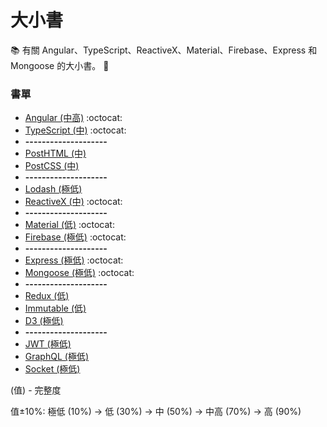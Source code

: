# 大小書

:books: 有關 Angular、TypeScript、ReactiveX、Material、Firebase、Express 和 Mongoose 的大小書。 :memo:

### 書單
* [Angular (中高)](https://github.com/Shyam-Chen/Big-Little-Books/blob/master/Angular/README.md) :octocat:
* [TypeScript (中)](https://github.com/Shyam-Chen/Big-Little-Books/blob/master/TypeScript.md) :octocat:
* **--------------------**
* [PostHTML (中)](https://github.com/Shyam-Chen/Big-Little-Books/blob/master/PostHTML.md)
* [PostCSS (中)](https://github.com/Shyam-Chen/Big-Little-Books/blob/master/PostCSS.md)
* **--------------------**
* [Lodash (極低)](https://github.com/Shyam-Chen/Big-Little-Books/blob/master/Lodash.md)
* [ReactiveX (中)](https://github.com/Shyam-Chen/Big-Little-Books/blob/master/ReactiveX.md) :octocat:
* **--------------------**
* [Material (低)](https://github.com/Shyam-Chen/Big-Little-Books/blob/master/Material.md) :octocat:
* [Firebase (極低)](https://github.com/Shyam-Chen/Big-Little-Books/blob/master/Firebase.md) :octocat:
* **--------------------**
* [Express (極低)](https://github.com/Shyam-Chen/Big-Little-Books/blob/master/Express.md) :octocat:
* [Mongoose (極低)](https://github.com/Shyam-Chen/Big-Little-Books/blob/master/Mongoose.md) :octocat:
* **--------------------**
* [Redux (低)](https://github.com/Shyam-Chen/Big-Little-Books/blob/master/Redux.md)
* [Immutable (低)](https://github.com/Shyam-Chen/Big-Little-Books/blob/master/Immutable.md)
* [D3 (極低)](https://github.com/Shyam-Chen/Big-Little-Books/blob/master/D3.md)
* **--------------------**
* [JWT (極低)](https://github.com/Shyam-Chen/Big-Little-Books/blob/master/JWT.md)
* [GraphQL (極低)](https://github.com/Shyam-Chen/Big-Little-Books/blob/master/GraphQL.md)
* [Socket (極低)](https://github.com/Shyam-Chen/Big-Little-Books/blob/master/Socket.md)

(值) - 完整度

值±10%: 極低 (10%) -> 低 (30%) -> 中 (50%) -> 中高 (70%) -> 高 (90%)
